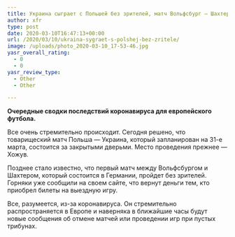 ```yaml
---
title: Украина сыграет с Польшей без зрителей, матч Вольфсбург — Шахтер также при пустых трибунах
author: xfr
type: post
date: 2020-03-10T16:47:13+00:00
url: /2020/03/10/ukraina-sygraet-s-polshej-bez-zritele/
image: /uploads/photo_2020-03-10_17-53-46.jpg
yasr_overall_rating:
  - 0
  - 0
yasr_review_type:
  - Other
  - Other

---
```

**Очередные сводки последствий коронавируса для европейского футбола.**

Все очень стремительно происходит. Сегодня решено, что товарищеский матч Польша &#8212; Украина, который запланирован на 31-е марта, состоится за закрытыми дверьми. Место проведения прежнее &#8212; Хожув.

Позднее стало известно, что первый матч между Вольфсбургом и Шахтером, который состоится в Германии, пройдет без зрителей. Горняки уже сообщили на своем сайте, что вернут деньги тем, кто приобрел билеты на выездную игру.

Все, разумеется, из-за коронавируса. Он стремительно распространяется в Европе и наверняка в ближайшие часы будут новые сообщения об отмене матчей или проведении игр при пустых трибунах.